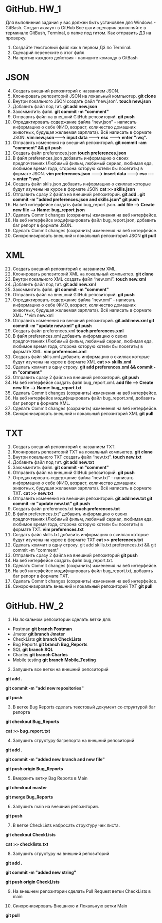 # GitHub. HW_1
Для выполнения задания у вас должен быть установлен для Windows - GitBash.
Создан аккаунт в GitHub
Все шаги сценария выполняйте в терминале GitBush, Terminal, в папке под гитом.
Как отправить ДЗ на проверку.
 1. Создайте текстоовый файл как в первом ДЗ по Terminal.
 2. Сценарий перенесите в этот файл.
 3. На против каждого действия - напишите команду в GitBash
 
# JSON
 4. Создать внешний репозиторий c названием JSON.
 5. Клонировать репозиторий JSON на локальный компьютер. **git clone** 
 6. Внутри локального JSON создать файл “new.json”. **touch new.json**
 7. Добавить файл под гит. **git add new.json**
 8. Закоммитить файл. **git commit -m "comment"**
 9. Отправить файл на внешний GitHub репозиторий. **git push**
 10. Отредактировать содержание файла “new.json” - написать информацию о себе (ФИО, возраст, количество домашних животных, будущая желаемая зарплата). Всё написать в формате JSON.
**vim new.json---> input data ---> esc ---> enter ":wq".**
 11. Отправить изменения на внешний репозиторий. **git commit -am "comment" && git push**
 12. Создать файл preferences.json **touch preferences.json**
 13. В файл preferences.json добавить информацию о своих предпочтениях (Любимый фильм, любимый сериал, любимая еда, любимое время года, сторона которую хотели бы посетить) в формате JSON. **vim preferences.json ---> insert data ---> esc ---> enter ":wq"**
 14. Создать файл sklls.json добавить информацию о скиллах которые будут изучены на курсе в формате JSON **cat >> skills.json**
 15. Отправить сразу 2 файла на внешний репозиторий. 
**git add .
git commit -m "added preferences.json and skills.json"
git push**
 16. На веб интерфейсе создать файл bug_report.json. **add file --> Create new file --> Name: bug_report.json**
 17. Сделать Commit changes (сохранить) изменения на веб интерфейсе.
 18. На веб интерфейсе модифицировать файл bug_report.json, добавить баг репорт в формате JSON.
 19. Сделать Commit changes (сохранить) изменения на веб интерфейсе.
 20. Синхронизировать внешний и локальный репозиторий JSON **git pull**

# XML
 21. Создать внешний репозиторий c названием XML.
 22. Клонировать репозиторий XML на локальный компьютер. **git clone**
 23. Внутри локального XML создать файл “new.xml”. **touch new.xml**
 24. Добавить файл под гит. **git add new.xml**
 25. Закоммитить файл. **git commit -m "comment"**
 26. Отправить файл на внешний GitHub репозиторий. **git push**
 27. Отредактировать содержание файла “new.xml” - написать информацию о себе (ФИО, возраст, количество домашних животных, будущая желаемая зарплата). Всё написать в формате XML. **vim new.xml
 28. Отправить изменения на внешний репозиторий. 
**git add new.xml
git commit -m "update new.xml"
git push**
 29. Создать файл preferences.xml **touch preferences.xml**
 30. В файл preferences.xml добавить информацию о своих предпочтениях (Любимый фильм, любимый сериал, любимая еда, любимое время года, сторона которую хотели бы посетить) в формате XML. **vim preferences.xml**
 31. Создать файл sklls.xml добавить информацию о скиллах которые будут изучены на курсе в формате XML **cat >> skills.xml**
 32. Сделать коммит в одну строку. **git add preferences.xml && commit -m "comment"**
 33. Отправить сразу 2 файла на внешний репозиторий. **git push**
 34. На веб интерфейсе создать файл bug_report.xml. **add file --> Create new file --> Name: bug_report.txt**
 35. Сделать Commit changes (сохранить) изменения на веб интерфейсе.
 36. На веб интерфейсе модифицировать файл bug_report.xml, добавить баг репорт в формате XML.
 37. Сделать Commit changes (сохранить) изменения на веб интерфейсе.
 38. Синхронизировать внешний и локальный репозиторий XML **git pull**

# TXT
 1. Создать внешний репозиторий c названием TXT.
 2. Клонировать репозиторий TXT на локальный компьютер. **git clone**
 3. Внутри локального TXT создать файл “new.txt”. **touch new.txt**
 4. Добавить файл под гит. **git add new.txt**
 5. Закоммитить файл. **git commit -m "comment"**
 6. Отправить файл на внешний GitHub репозиторий. **git push**
 7. Отредактировать содержание файла “new.txt” - написать информацию о себе (ФИО, возраст, количество домашних животных, будущая желаемая зарплата). Всё написать в формате TXT.  **cat >> new.txt**
8. Отправить изменения на внешний репозиторий. 
**git add new.txt
git commit -m "update new.txt"
git push**
 9. Создать файл preferences.txt **touch preferences.txt**
 10. В файл preferences.txt” добавить информацию о своих предпочтениях (Любимый фильм, любимый сериал, любимая еда, любимое время года, сторона которую хотели бы посетить) в формате TXT. **vim preferences.txt**
11. Создать файл skills.txt добавить информацию о скиллах которые будут изучены на курсе в формате TXT **cat  >> preferences.txt**
 12. Сделать коммит в одну строку.  git add skills.txt preferences.txt && git commit -m "comment"
 13. Отправить сразу 2 файла на внешний репозиторий **git push**
 14. На веб интерфейсе создать файл bug_report.txt.
 15. Сделать Commit changes (сохранить) изменения на веб интерфейсе.
 16. На веб интерфейсе модифицировать файл bug_report.txt, добавить баг репорт в формате TXT.
 17. Сделать Commit changes (сохранить) изменения на веб интерфейсе.
 18. Синхронизировать внешний и локальный репозиторий TXT **git pull**
 
 # GitHub. HW_2
 1. На локальном репозитории сделать ветки для:
- Postman **git branch Postman**
- Jmeter **git branch Jmeter**
- CheckLists **git branch CheckLists**
- Bug Reports **git branch Bug_Reports**
- SQL **git branch SQL**
- Charles **git branch Charles**
- Mobile testing **git branch Mobile_Testing**

2. Запушить все ветки на внешний репозиторий

**git add .**

**git commit -m "add new repositories"**

**git push**

3. В ветке Bug Reports сделать текстовый документ со структурой баг репорта

**git checkout Bug_Reports**

**cat >> bug_report.txt**

4. Запушить структуру багрепорта на внешний репозиторий

**git add .**

**git commit -m "added new branch and new file"**

**git push origin Bug_Reports**

5. Вмержить ветку Bag Reports в Main

**git checkout master**


**git merge Bug_Reports**

6. Запушить main на внешний репозиторий. 

**git push**

7. В ветке CheckLists набросать структуру чек листа.

**git checkout CheckLists**

**cat >> checklists.txt**

8. Запушить структуру на внешний репозиторий

**git add .**

**git commit -m "added new string"**

**git push origin CheckLists**

9. На внешнем репозитории сделать Pull Request ветки CheckLists в main

10. Синхронизировать Внешнюю и Локальную ветки Main 
 
**git pull**

